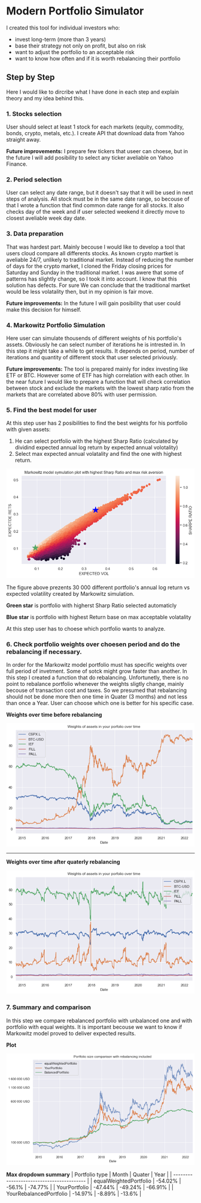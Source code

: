 # Modern Portfolio Simulator

I created this tool for individual investors who:
- invest long-term (more than 3 years)
- base their strategy not only on profit, but also on risk
- want to adjust the portfolio to an acceptable risk
- want to know how often and if it is worth rebalancing their portfolio

## Step by Step
Here I would like to dircribe what I have done in each step and explain theory and my idea behind this.

### 1. Stocks selection
 
User should select at least 1 stock for each markets (equity, commodity, bonds, crypto, metals, etc.). I create API that download data from Yahoo straight away.

**Future improvements:** I prepare few tickers that useer can choese, but in the future I will add posibility to select any ticker aveliable on Yahoo Finance. 
 
### 2. Period selection

User can select any date range, but it doesn't say that it will be used in next steps of analysis. All stock must be in the same date range, so becouse of that I wrote a function that find common date range for all stocks. It also checks day of the week and if user selected weekend it directly move to closest aveliable week day date.

### 3. Data preparation

That was hardest part. Mainly becouse I would like to develop a tool that users cloud compare all differents stocks. As known crypto martket is aveliable 24/7, unlikely to traditional market. Instead of reducing the number of days for the crypto market, I cloned the Friday closing prices for Saturday and Sunday in the traditional market. I was awere that some of patterns has slightly change, so I took it into account. I know that this solution has defects. For sure We can conclude that the traditional martket would be less volatality then, but in my opinion is fair move. 

**Future improvements:** In the future I will gain posibility that user could make this decision for himself. 

### 4. Markowitz Portfolio Simulation

Here user can simulate thousends of different weights of his portfolio's assets. Obviously he can select number of iterations he is intrested in. In this step it might take a while to get results. It depends on period, number of iterations and quantity of different stock that user selected priviously. 

**Future improvements:** The tool is prepared mainly for index investing like ETF or BTC. However some of ETF has high correlation with each other. In the near future I would like to prepare a function that will check correlation between stock and exclude the markets with the lowest sharp ratio from the markets that are correlated above 80% with user permission.

### 5. Find the best model for user

At this step user has 2 posibilities to find the best weights for his portfolio with given assets:

1. He can select portfolio with the highest Sharp Ratio (calculated by dividind expected annual log return by expected annual volotality)
2. Select max expected annual volatality and find the one with highest return. 

![](https://github.com/maciej-mlynski/ModerPortfolioSimulator/blob/main/Img/MarkowitzModelSimulation.png?raw=true)

The figure above prezents 30 000 different portfolio's annual log return vs expected volatility created by Markowitz simulation. 

**Green star** is portfolio with higherst Sharp Ratio selected automaticly

**Blue star** is portfolio with highest Return base on max acceptable volatality

At this step user has to choese which portfolio wants to analyze. 

### 6. Check portfolio weights over choesen period and do the rebalancing if necessary.

In order for the Markowitz model portfolio must has specific weights over full period of invetment. Some of sotck might grow faster than another. In this step I created a function that do rebalancing. Unfortunetly, there is no point to rebalance portfolio whenever the weights sligtly change, mainly becouse of transaction cost and taxes. So we presumed that rebalancing should not be done more then one time in Quater (3 months) and not less than once a Year. User can choose which one is better for his specific case. 

**Weights over time before rebalancing**

![](https://github.com/maciej-mlynski/ModerPortfolioSimulator/blob/main/Img/WeightsUnbalanced.png?raw=true)

--------------------------------------------------------------------------------------------------------------

**Weights over time after quaterly rebalancing**

![](https://github.com/maciej-mlynski/ModerPortfolioSimulator/blob/main/Img/WeightsAfterRebalanceing.png?raw=true)


### 7. Summary and comparison

In this step we compare rebalanced portfolio with unbalanced one and with portfolio with equal weights. It is important becouse we want to know if Markowitz model proved to deliver expected results. 

**Plot**

![](https://github.com/maciej-mlynski/ModerPortfolioSimulator/blob/main/Img/walletsComparsion.png?raw=true)

**Max dropdown summary**
| Portfolio type | Month	| Quater	| Year |
| ----------------------------------------- |
| equalWeightedPortfolio |	-54.02%	| -56.1%	| -74.77% |
| YourPortfolio	| -47.44%	| -49.24%	| -66.91% |
| YourRebalancedPortfolio	| -14.97%	| -8.89%	| -13.6% |











